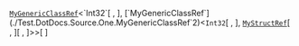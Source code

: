 [`MyGenericClassRef`](./Test.DotDocs.Source.One.MyGenericClassRef`2)<`Int32`[ , ], [`MyGenericClassRef`](./Test.DotDocs.Source.One.MyGenericClassRef`2)<`Int32`[ , ], [`MyStructRef`](./Test.DotDocs.Source.One.Supporting.MyStructRef)[ , ][ , ]>>[ ]